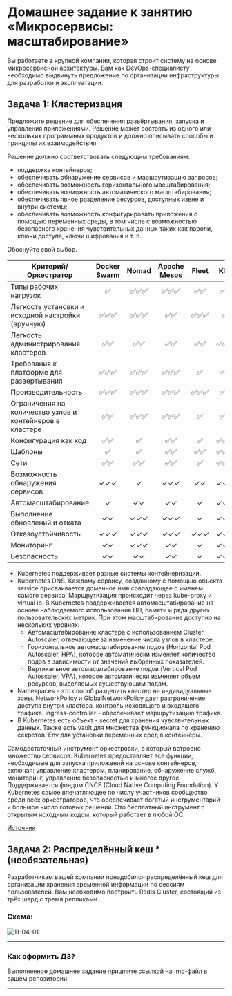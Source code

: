 
# Домашнее задание к занятию «Микросервисы: масштабирование»

Вы работаете в крупной компании, которая строит систему на основе микросервисной архитектуры.
Вам как DevOps-специалисту необходимо выдвинуть предложение по организации инфраструктуры для разработки и эксплуатации.

## Задача 1: Кластеризация

Предложите решение для обеспечения развёртывания, запуска и управления приложениями.
Решение может состоять из одного или нескольких программных продуктов и должно описывать способы и принципы их взаимодействия.

Решение должно соответствовать следующим требованиям:
- поддержка контейнеров;
- обеспечивать обнаружение сервисов и маршрутизацию запросов;
- обеспечивать возможность горизонтального масштабирования;
- обеспечивать возможность автоматического масштабирования;
- обеспечивать явное разделение ресурсов, доступных извне и внутри системы;
- обеспечивать возможность конфигурировать приложения с помощью переменных среды, в том числе с возможностью безопасного хранения чувствительных данных таких как пароли, ключи доступа, ключи шифрования и т. п.

Обоснуйте свой выбор.


|Критерий/Оркестратор|	Docker Swarm | Nomad	| Apache Mesos	| Fleet |	K8s |
|--------------------|:-------------:|:------:|:-------------:|:-----:|:---:|
|Типы рабочих нагрузок|:white_check_mark:|:white_check_mark::white_check_mark::white_check_mark:|:white_check_mark::white_check_mark::white_check_mark:|:white_check_mark::white_check_mark:|:white_check_mark::white_check_mark:|
|Легкость установки и исходной настройки (вручную)|:white_check_mark::white_check_mark::white_check_mark:|:white_check_mark::white_check_mark::white_check_mark:|:white_check_mark::white_check_mark:|	:white_check_mark::white_check_mark::white_check_mark:|:white_check_mark:|
|Легкость администрирования кластеров	|:white_check_mark::white_check_mark:	|:white_check_mark::white_check_mark:|:white_check_mark::white_check_mark:|:white_check_mark::white_check_mark:|:white_check_mark::white_check_mark::white_check_mark:|
|Требования к платформе для развертывания|:white_check_mark::white_check_mark::white_check_mark:|:white_check_mark::white_check_mark::white_check_mark:|:white_check_mark::white_check_mark::white_check_mark:|:white_check_mark:|:white_check_mark::white_check_mark:|
|Производительность	|:white_check_mark::white_check_mark::white_check_mark:|:white_check_mark::white_check_mark::white_check_mark:|:white_check_mark::white_check_mark::white_check_mark:|:white_check_mark::white_check_mark::white_check_mark:|:white_check_mark::white_check_mark:|
|Ограничения на количество узлов и контейнеров в кластере|:white_check_mark::white_check_mark:|:white_check_mark::white_check_mark::white_check_mark:|:white_check_mark::white_check_mark::white_check_mark:|:white_check_mark:|:white_check_mark::white_check_mark:|
|Конфигурация как код	|:white_check_mark::white_check_mark:|:white_check_mark:|:white_check_mark::white_check_mark:|:white_check_mark:|:white_check_mark::white_check_mark::white_check_mark:|
|Шаблоны	|:white_check_mark:|:white_check_mark:|:white_check_mark::white_check_mark:|:white_check_mark::white_check_mark:|:white_check_mark::white_check_mark::white_check_mark:|
|Сети	|:white_check_mark::white_check_mark:|:white_check_mark::white_check_mark:|:white_check_mark::white_check_mark:|:white_check_mark:|:white_check_mark::white_check_mark::white_check_mark:|
|Возможность обнаружения сервисов|	✓✓✓|	✓	|✓✓✓|	✓✓	|✓✓✓|
|Автомасштабирование|	✓	|✓✓	|✓✓	|✓	|✓✓✓|
|Выполнение обновлений и отката	|✓✓	|✓✓✓	|✓✓✓	|✓	|✓✓✓|
|Отказоустойчивость|	✓✓✓|	✓✓✓|	✓✓✓|	✓✓✓|	✓✓✓|
|Мониторинг	|✓✓	|✓✓✓	|✓✓|	✓	|✓✓✓|
|Безопасность	|✓✓|	✓✓	|✓✓|	✓|	✓✓✓|

- Kubernetes поддерживает разные системы контейнеризации.
- Kubernetes DNS. Каждому сервису, созданному с помощью объекта service присваивается доменное имя совпадающее с именем самого сервиса. Маршрутизация происходит через kube-proxy и virtual ip.
В Kubernetes поддерживается автомасштабирование на основе наблюдаемого использования ЦП, памяти и ряда других пользовательских метрик. При этом масштабирование доступно на нескольких уровнях:
  - Автомасштабирование кластера с использованием Cluster Autoscaler, отвечающее за изменение числа узлов в кластере.
  - Горизонтальное автомасштабирование подов (Horizontal Pod Autoscaler, HPA), которое автоматически изменяет количество подов в зависимости от значений выбранных показателей.
  - Вертикальное автомасштабирование подов (Vertical Pod Autoscaler, VPA), которое автоматически изменяет объем ресурсов, выделяемых существующим подам.
- Namespaces - это способ разделить кластер на индивидуальные зоны. NetworkPolicy и GlobalNetworkPolicy дает разграничение доступа внутри кластера, контроль исходящего и входящего трафика. ingress-controller - обеспечивает маршрутизацию трафика.
- В Kubernetes есть объект - secret для хранения чувствительных данных. Также есть vault для множества функционала по хранению секретов. Env для установки переменных сред в контейнеры.

Самодостаточный инструмент оркестровки, в который встроено множество сервисов. Kubernetes предоставляет все функции, необходимые для запуска приложений на основе контейнеров, включая: управление кластером, планирование, обнаружение служб, мониторинг, управление безопасностью и многое другое.
Поддерживается фондом CNCF (Cloud Native Computing Foundation). У Kubernetes самое впечатляющее по числу участников сообщество среди всех оркестраторов, что обеспечивает богатый инструментарий и большое число готовых решений.
Это бесплатный инструмент с открытым исходным кодом, который работает в любой ОС.

[Источник](https://habr.com/ru/companies/vk/articles/543232/)



## Задача 2: Распределённый кеш * (необязательная)

Разработчикам вашей компании понадобился распределённый кеш для организации хранения временной информации по сессиям пользователей.
Вам необходимо построить Redis Cluster, состоящий из трёх шард с тремя репликами.

### Схема:

![11-04-01](https://user-images.githubusercontent.com/1122523/114282923-9b16f900-9a4f-11eb-80aa-61ed09725760.png)

---

### Как оформить ДЗ?

Выполненное домашнее задание пришлите ссылкой на .md-файл в вашем репозитории.

---
